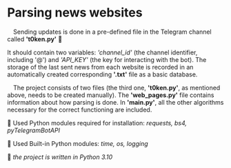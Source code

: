 # Parsing news websites
&emsp;Sending updates is done in a pre-defined file in the Telegram channel called **'t0ken.py'** :incoming_envelope:

It should contain two variables:
_'channel_id'_ (the channel identifier, including '@') and _'API_KEY'_ (the key for interacting with the bot). The storage
of the last sent news from each website is recorded in an automatically created corresponding **'.txt'** file as a basic database.

&emsp;The project consists of two files (the third one, **'t0ken.py'**, as mentioned above, needs to be created manually).
The **'web_pages.py'** file contains information about how parsing is done. In **'main.py'**, all the other algorithms
necessary for the correct functioning are included.

:pushpin: Used Python modules required for installation: _requests, bs4, pyTelegramBotAPI_

:pushpin: Used Built-in Python modules: _time, os, logging_

:pushpin: _the project is written in Python 3.10_
